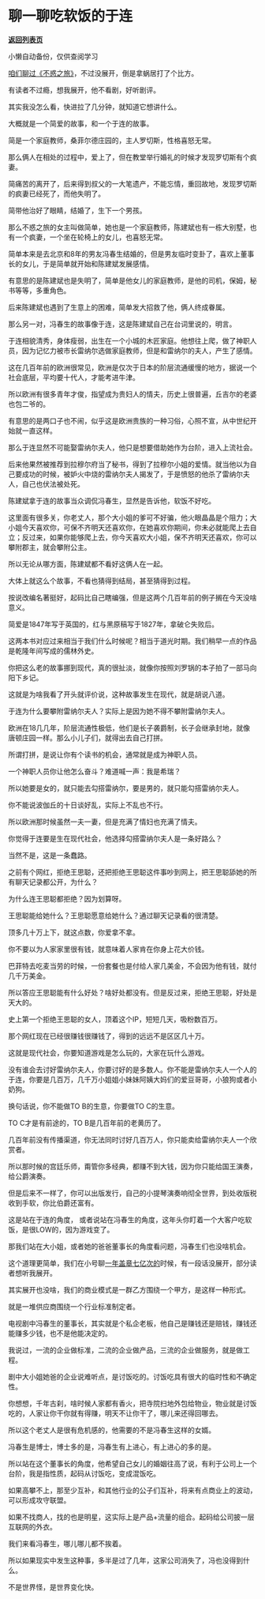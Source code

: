 # 聊一聊吃软饭的于连

[**返回列表页**](/gzh/记忆承载)

小懒自动备份，仅供查阅学习

[咱们聊过《不惑之旅》](http://mp.weixin.qq.com/s?__biz=MzU0MjYwNDU2Mw==&mid=2247502506&idx=1&sn=ce469e8e300f9300386c30ed62f937f0&chksm=fb1aa6d6cc6d2fc0b67c99ff6d73a1c8bccb5c59df5f51481a21c05cb6f73d67180914a1f336&scene=21#wechat_redirect)，不过没展开，倒是拿蜗居打了个比方。

  

有读者不过瘾，想我展开，他不看剧，好听剧评。  

  

其实我没怎么看，快进拉了几分钟，就知道它想讲什么。  

  

大概就是一个简爱的故事，和一个于连的故事。  

  

简是一个家庭教师，桑菲尔德庄园的，主人罗切斯，性格喜怒无常。

  

那么俩人在相处的过程中，爱上了，但在教堂举行婚礼的时候才发现罗切斯有个疯妻。

  

简痛苦的离开了，后来得到叔父的一大笔遗产，不能忘情，重回故地，发现罗切斯的疯妻已经死了，而他失明了。

  

简带他治好了眼睛，结婚了，生下一个男孩。  

  

那么不惑之旅的女主叫做简单，她也是一个家庭教师，陈建斌也有一栋大别墅，也有一个疯妻，一个坐在轮椅上的女儿，也喜怒无常。

  

简单本来是去北京和8年的男友冯春生结婚的，但是男友临时变卦了，喜欢上董事长的女儿，于是简单就开始和陈建斌发展感情。  

  

有意思的是陈建斌也是失明了，简单是他女儿的家庭教师，是他的司机，保姆，秘书等等，多重角色。  

  

后来陈建斌也遇到了生意上的困难，简单发大招救了他，俩人终成眷属。  

  

那么另一对，冯春生的故事像于连，这是陈建斌自己在台词里说的，明言。  

  

于连相貌清秀，身体瘦弱，出生在一个小城的木匠家庭。他想往上爬，做了神职人员，因为记忆力被市长雷纳尔选做家庭教师，但是和雷纳尔的夫人，产生了感情。

  

这在几百年前的欧洲很常见，欧洲是仅次于日本的阶层流通缓慢的地方，据说一个社会底层，平均要十代人，才能考进牛津。  

  

所以欧洲有很多青年才俊，指望成为贵妇人的情夫，历史上很普遍，丘吉尔的老婆也包二爷的。  

  

有意思的是两口子也不闹，似乎这是欧洲贵族的一种习俗，心照不宣，从中世纪开始就一直这样。  

  

那么于连显然不可能娶雷纳尔夫人，他只是想要借助她作为台阶，进入上流社会。

  

后来他果然被推荐到拉穆尔府当了秘书，得到了拉穆尔小姐的爱情。就当他以为自己要成功的时候，被妒火中烧的雷纳尔夫人揭发了，于是愤怒的他杀了雷纳尔夫人，自己也伏法被处死。

  

陈建斌拿于连的故事当众调侃冯春生，显然是告诉他，软饭不好吃。  

  

这里面有很多关，你老丈人，那个大小姐的爹可不好骗，他火眼晶晶是个阻力；大小姐今天喜欢你，可保不齐明天还喜欢你，在她喜欢你期间，你未必就能爬上去自立；反过来，如果你能够爬上去，你今天喜欢大小姐，保不齐明天还喜欢，你可以攀附郡主，就会攀附公主。  

  

所以无论从哪方面，陈建斌都不看好这俩人在一起。

  

大体上就这么个故事，不看也猜得到结局，甚至猜得到过程。

  

按说改编名著挺好，起码比自己瞎编强，但是这两个几百年前的例子搁在今天没啥意义。  

  

简爱是1847年写于英国的，红与黑原稿写于1827年，拿破仑失败后。  

  

这两本书对应过来相当于我们什么时候呢？相当于道光时期。我们稍早一点的作品是乾隆年间写成的儒林外史。

  

你把这么老的故事挪到现代，真的很扯淡，就像你按照刘罗锅的本子拍了一部马向阳下乡记。

  

这就是为啥我看了开头就评价说，这种故事发生在现代，就是胡说八道。  

  

于连为什么要攀附雷纳尔夫人？实际上是因为她不得不攀附雷纳尔夫人。

  

欧洲在18几几年，阶层流通性极低，他们是长子袭爵制，长子会继承封地，就像唐顿庄园一样。那么小儿子们，就得出去自己打拼。  

  

所谓打拼，是说让你有个读书的机会，通常就是成为神职人员。

  

一个神职人员你让他怎么奋斗？难道喊一声：我是希瑞？  

  

所以她要是女的，就只能去勾搭雷纳尔，要是男的，就只能勾搭雷纳尔夫人。

  

你不能说波伽丘的十日谈好乱，实际上不乱也不行。

  

所以欧洲那时候虽然一夫一妻，但是充满了情妇也充满了情夫。  

  

你觉得于连要是生在现代社会，他选择勾搭雷纳尔夫人是一条好路么？

  

当然不是，这是一条蠢路。  

  

之前有个网红，拒绝王思聪，还把拒绝王思聪这件事吵到网上，把王思聪舔她的所有聊天记录都公开，为什么？  

  

为什么连王思聪都拒绝？因为划算呀。  

  

王思聪能给她什么？王思聪愿意给她什么？通过聊天记录看的很清楚。  

  

顶多几十万上下，就这点数，你爱拿不拿。  

  

你不要以为人家家里很有钱，就意味着人家肯在你身上花大价钱。  

  

巴菲特去吃麦当劳的时候，一份套餐也是付给人家几美金，不会因为他有钱，就付几千万美金。  

  

所以答应王思聪能有什么好处？啥好处都没有。但是反过来，拒绝王思聪，好处是天大的。  

  

史上第一个拒绝王思聪的女人，顶着这个IP，短短几天，吸粉数百万。  

  

那个网红现在已经很赚钱很赚钱了，得到的远远不是区区几十万。  

  

这就是现代社会，你要知道游戏是怎么玩的，大家在玩什么游戏。  

  

没有谁会去讨好雷纳尔夫人，你要讨好的是多数人。你不能是雷纳尔夫人一个人的于连，你要是几百万，几千万小姐姐小妹妹阿姨大妈们的爱豆哥哥，小狼狗或者小奶狗。

  

换句话说，你不能做TO B的生意，你要做TO C的生意。

  

TO C才是有前途的，TO B是几百年前的老黄历了。  

  

几百年前没有传播渠道，你无法同时讨好几百万人，你只能卖给雷纳尔夫人一个欣赏者。

  

所以那时候的宫廷乐师，甭管你多经典，都赚不到大钱，因为你只能给国王演奏，给公爵演奏。  

  

但是后来不一样了，你可以出版发行，自己的小提琴演奏响彻全世界，到处收版税收到手软，你比伯爵还富有。  

  

这是站在于连的角度， 或者说站在冯春生的角度，这年头你盯着一个大客户吃软饭，是很LOW的，因为游戏变了。  

  

那我们站在大小姐，或者她的爸爸董事长的角度看问题，冯春生们也没啥机会。  

  

这个道理更简单，我们在小号聊[一年盖章七亿次的](http://mp.weixin.qq.com/s?__biz=MzU3NDc5Nzc0NQ==&mid=2247509873&idx=2&sn=49b4b04b2f77d6748579967b625f5a39&chksm=fd2e05afca598cb9dc032537ac8095f63d4e1adbbc090083509227ce7767611746f0a0df522c&scene=21#wechat_redirect)时候，有一段话没展开，部分读者想听我展开。  

  

其实展开也没啥，我们的商业模式是一群乙方围绕一个甲方，是这样一种形式。  

  

就是一堆供应商围绕一个行业标准制定者。  

  

电视剧中冯春生的董事长，其实就是个私企老板，他自己是赚钱还是赔钱，赚钱还能赚多少钱，也不是他能决定的。  

  

我说过，一流的企业做标准，二流的企业做产品，三流的企业做服务，就是做工程。  

  

剧中大小姐她爸的企业说难听点，是讨饭吃的。讨饭吃具有很大的临时性和不确定性。

  

你想想，千年古刹，啥时候人家都有香火，把寺院扫地外包给物业，物业就是讨饭吃的，人家让你干你就有得赚，明天不让你干了，哪儿来还得回哪去。

  

所以这个老丈人是很有危机感的，他需要的不是冯春生这样的女婿。

  

冯春生是博士，博士多的是，冯春生有上进心，有上进心的多的是。

  

所以站在这个董事长的角度，他希望自己女儿的婚姻往高了说，有利于公司上一个台阶，我是指性质，起码从讨饭吃，变成混饭吃。

  

如果高攀不上，那至少互补，和其他行业的公子们互补，将来有点商业上的波动，可以形成攻守联盟。

  

如果不找商人，找的也是明星，这实际上是产品+流量的组合。起码给公司披一层互联网的外衣。

  

我们来看冯春生，哪儿哪儿都不挨着。

  

所以如果现实中发生这种事，多半是过了几年，这家公司消失了，冯也没得到什么。  

  

不是世界怪，是世界变化快。

